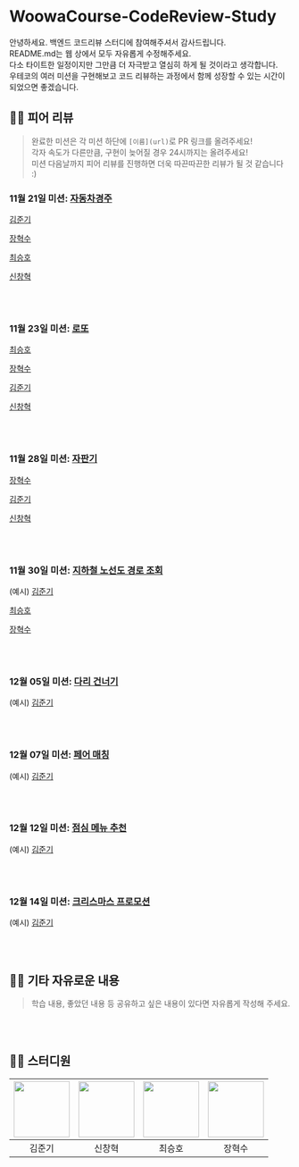 # WoowaCourse-CodeReview-Study

안녕하세요. 백엔드 코드리뷰 스터디에 참여해주셔서 감사드립니다.  
README.md는 웹 상에서 모두 자유롭게 수정해주세요.  
다소 타이트한 일정이지만 그만큼 더 자극받고 열심히 하게 될 것이라고 생각합니다.  
우테코의 여러 미션을 구현해보고 코드 리뷰하는 과정에서 함께 성장할 수 있는 시간이 되었으면 좋겠습니다.  


## 👨‍💻 피어 리뷰
> 완료한 미션은 각 미션 하단에 `[이름](url)`로 PR 링크를 올려주세요!  
각자 속도가 다른만큼, 구현이 늦어질 경우 24시까지는 올려주세요!  
미션 다음날까지 피어 리뷰를 진행하면 더욱 따끈따끈한 리뷰가 될 것 같습니다 :)

### 11월 21일 미션: [자동차경주](https://github.com/woowacourse-precourse/java-racingcar-6)  

[김준기](https://github.com/june-777/java-racingcar-6/pull/1) <br> 

[장혁수](https://github.com/woowacourse-precourse/java-racingcar-6/pull/2387) <br> 

[최승호](https://github.com/zxcev/java-racingcar-practice/pull/1) <br>

[신창혁](https://github.com/Hugh-KR/java-racingcar-6/pull/2)

<br> </br>
### 11월 23일 미션: [로또](https://github.com/woowacourse-precourse/java-lotto-6)  

[최승호](https://github.com/zxcev/java-lotto-practice/pull/1) <br>

[장혁수](https://github.com/woowacourse-precourse/java-lotto-6/pull/2101) <br>

[김준기](https://github.com/june-777/java-lotto-6/pull/1) <br>

[신창혁](https://github.com/Hugh-KR/java-lotto-6/pull/1) <br>

<br> </br>
### 11월 28일 미션: [자판기](https://github.com/woowacourse/java-vendingmachine-precourse)  

[장혁수](https://github.com/woowacourse/java-vendingmachine-precourse/pull/187) <br>

[김준기](https://github.com/june-777/java-vendingmachine-precourse/pull/1) <br>

[신창혁](https://github.com/Hugh-KR/java-vendingmachine-precourse/pull/1) <br>


<br> </br>
### 11월 30일 미션: [지하철 노선도 경로 조회](https://github.com/woowacourse/java-subway-path-precourse)  
(예시) [김준기](https://github.com/june-777/java-christmas-6-june-777/pull/1)

[최승호](https://github.com/zxcev/java-subway-practice/pull/1) <br>

[장혁수](https://github.com/zangsu/java-subway-path-precourse/pull/1)<br>


<br> </br>
### 12월 05일 미션: [다리 건너기](https://github.com/bark20/java-bridge)  
(예시) [김준기](https://github.com/june-777/java-christmas-6-june-777/pull/1)



<br> </br>
### 12월 07일 미션: [페어 매칭](https://github.com/woowacourse/java-pairmatching-precourse)  
(예시) [김준기](https://github.com/june-777/java-christmas-6-june-777/pull/1)



<br> </br>
### 12월 12일 미션: [점심 메뉴 추천](https://github.com/70825/java-menu)  
(예시) [김준기](https://github.com/june-777/java-christmas-6-june-777/pull/1)



<br> </br>
### 12월 14일 미션: [크리스마스 프로모션](https://github.com/woowacourse-precourse/java-christmas-6)  
(예시) [김준기](https://github.com/june-777/java-christmas-6-june-777/pull/1)




<br> </br>
## 👨‍💻 기타 자유로운 내용
> 학습 내용, 좋았던 내용 등 공유하고 싶은 내용이 있다면 자유롭게 작성해 주세요.



<br> </br>
## 👨‍💻 스터디원
| [<img src="https://avatars.githubusercontent.com/u/68291395?v=4" width="100">](https://github.com/june-777) | [<img src="https://avatars.githubusercontent.com/u/83931353?v=4" width="100">](https://github.com/Hugh-KR) | [<img src="https://avatars.githubusercontent.com/u/121966058?v=4" width="100">](https://github.com/zxcev) | [<img src="https://avatars.githubusercontent.com/u/76612738?v=4" width="100">](https://github.com/zangsu) |
| :--------------------------------------------------------------------------------------------------------: | :---------------------------------------------------------------------------------------------------------: | :---------------------------------------------------------------------------------------------------------: | :---------------------------------------------------------------------------------------------------------: |
| 김준기 | 신창혁 | 최승호 | 장혁수 |
